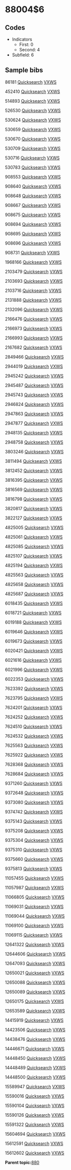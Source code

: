# 88004$6

## Codes

-   Indicators
    -   First: 0
    -   Second: 4
-   Subfield: 6

## Sample bibs

86181 [Quicksearch](https://search.library.yale.edu/catalog/86181) [VXWS](http://prodorbis.library.yale.edu:7014/vxws/GetHoldingsService?bibId=86181)

452410 [Quicksearch](https://search.library.yale.edu/catalog/452410) [VXWS](http://prodorbis.library.yale.edu:7014/vxws/GetHoldingsService?bibId=452410)

514893 [Quicksearch](https://search.library.yale.edu/catalog/514893) [VXWS](http://prodorbis.library.yale.edu:7014/vxws/GetHoldingsService?bibId=514893)

526530 [Quicksearch](https://search.library.yale.edu/catalog/526530) [VXWS](http://prodorbis.library.yale.edu:7014/vxws/GetHoldingsService?bibId=526530)

530624 [Quicksearch](https://search.library.yale.edu/catalog/530624) [VXWS](http://prodorbis.library.yale.edu:7014/vxws/GetHoldingsService?bibId=530624)

530659 [Quicksearch](https://search.library.yale.edu/catalog/530659) [VXWS](http://prodorbis.library.yale.edu:7014/vxws/GetHoldingsService?bibId=530659)

530670 [Quicksearch](https://search.library.yale.edu/catalog/530670) [VXWS](http://prodorbis.library.yale.edu:7014/vxws/GetHoldingsService?bibId=530670)

530709 [Quicksearch](https://search.library.yale.edu/catalog/530709) [VXWS](http://prodorbis.library.yale.edu:7014/vxws/GetHoldingsService?bibId=530709)

530716 [Quicksearch](https://search.library.yale.edu/catalog/530716) [VXWS](http://prodorbis.library.yale.edu:7014/vxws/GetHoldingsService?bibId=530716)

530783 [Quicksearch](https://search.library.yale.edu/catalog/530783) [VXWS](http://prodorbis.library.yale.edu:7014/vxws/GetHoldingsService?bibId=530783)

908553 [Quicksearch](https://search.library.yale.edu/catalog/908553) [VXWS](http://prodorbis.library.yale.edu:7014/vxws/GetHoldingsService?bibId=908553)

908640 [Quicksearch](https://search.library.yale.edu/catalog/908640) [VXWS](http://prodorbis.library.yale.edu:7014/vxws/GetHoldingsService?bibId=908640)

908648 [Quicksearch](https://search.library.yale.edu/catalog/908648) [VXWS](http://prodorbis.library.yale.edu:7014/vxws/GetHoldingsService?bibId=908648)

908667 [Quicksearch](https://search.library.yale.edu/catalog/908667) [VXWS](http://prodorbis.library.yale.edu:7014/vxws/GetHoldingsService?bibId=908667)

908675 [Quicksearch](https://search.library.yale.edu/catalog/908675) [VXWS](http://prodorbis.library.yale.edu:7014/vxws/GetHoldingsService?bibId=908675)

908694 [Quicksearch](https://search.library.yale.edu/catalog/908694) [VXWS](http://prodorbis.library.yale.edu:7014/vxws/GetHoldingsService?bibId=908694)

908695 [Quicksearch](https://search.library.yale.edu/catalog/908695) [VXWS](http://prodorbis.library.yale.edu:7014/vxws/GetHoldingsService?bibId=908695)

908696 [Quicksearch](https://search.library.yale.edu/catalog/908696) [VXWS](http://prodorbis.library.yale.edu:7014/vxws/GetHoldingsService?bibId=908696)

908731 [Quicksearch](https://search.library.yale.edu/catalog/908731) [VXWS](http://prodorbis.library.yale.edu:7014/vxws/GetHoldingsService?bibId=908731)

1968166 [Quicksearch](https://search.library.yale.edu/catalog/1968166) [VXWS](http://prodorbis.library.yale.edu:7014/vxws/GetHoldingsService?bibId=1968166)

2103479 [Quicksearch](https://search.library.yale.edu/catalog/2103479) [VXWS](http://prodorbis.library.yale.edu:7014/vxws/GetHoldingsService?bibId=2103479)

2103693 [Quicksearch](https://search.library.yale.edu/catalog/2103693) [VXWS](http://prodorbis.library.yale.edu:7014/vxws/GetHoldingsService?bibId=2103693)

2103716 [Quicksearch](https://search.library.yale.edu/catalog/2103716) [VXWS](http://prodorbis.library.yale.edu:7014/vxws/GetHoldingsService?bibId=2103716)

2131888 [Quicksearch](https://search.library.yale.edu/catalog/2131888) [VXWS](http://prodorbis.library.yale.edu:7014/vxws/GetHoldingsService?bibId=2131888)

2132096 [Quicksearch](https://search.library.yale.edu/catalog/2132096) [VXWS](http://prodorbis.library.yale.edu:7014/vxws/GetHoldingsService?bibId=2132096)

2166476 [Quicksearch](https://search.library.yale.edu/catalog/2166476) [VXWS](http://prodorbis.library.yale.edu:7014/vxws/GetHoldingsService?bibId=2166476)

2166973 [Quicksearch](https://search.library.yale.edu/catalog/2166973) [VXWS](http://prodorbis.library.yale.edu:7014/vxws/GetHoldingsService?bibId=2166973)

2166993 [Quicksearch](https://search.library.yale.edu/catalog/2166993) [VXWS](http://prodorbis.library.yale.edu:7014/vxws/GetHoldingsService?bibId=2166993)

2167682 [Quicksearch](https://search.library.yale.edu/catalog/2167682) [VXWS](http://prodorbis.library.yale.edu:7014/vxws/GetHoldingsService?bibId=2167682)

2849466 [Quicksearch](https://search.library.yale.edu/catalog/2849466) [VXWS](http://prodorbis.library.yale.edu:7014/vxws/GetHoldingsService?bibId=2849466)

2944019 [Quicksearch](https://search.library.yale.edu/catalog/2944019) [VXWS](http://prodorbis.library.yale.edu:7014/vxws/GetHoldingsService?bibId=2944019)

2945242 [Quicksearch](https://search.library.yale.edu/catalog/2945242) [VXWS](http://prodorbis.library.yale.edu:7014/vxws/GetHoldingsService?bibId=2945242)

2945487 [Quicksearch](https://search.library.yale.edu/catalog/2945487) [VXWS](http://prodorbis.library.yale.edu:7014/vxws/GetHoldingsService?bibId=2945487)

2945743 [Quicksearch](https://search.library.yale.edu/catalog/2945743) [VXWS](http://prodorbis.library.yale.edu:7014/vxws/GetHoldingsService?bibId=2945743)

2946824 [Quicksearch](https://search.library.yale.edu/catalog/2946824) [VXWS](http://prodorbis.library.yale.edu:7014/vxws/GetHoldingsService?bibId=2946824)

2947863 [Quicksearch](https://search.library.yale.edu/catalog/2947863) [VXWS](http://prodorbis.library.yale.edu:7014/vxws/GetHoldingsService?bibId=2947863)

2947877 [Quicksearch](https://search.library.yale.edu/catalog/2947877) [VXWS](http://prodorbis.library.yale.edu:7014/vxws/GetHoldingsService?bibId=2947877)

2948135 [Quicksearch](https://search.library.yale.edu/catalog/2948135) [VXWS](http://prodorbis.library.yale.edu:7014/vxws/GetHoldingsService?bibId=2948135)

2948758 [Quicksearch](https://search.library.yale.edu/catalog/2948758) [VXWS](http://prodorbis.library.yale.edu:7014/vxws/GetHoldingsService?bibId=2948758)

3803246 [Quicksearch](https://search.library.yale.edu/catalog/3803246) [VXWS](http://prodorbis.library.yale.edu:7014/vxws/GetHoldingsService?bibId=3803246)

3811494 [Quicksearch](https://search.library.yale.edu/catalog/3811494) [VXWS](http://prodorbis.library.yale.edu:7014/vxws/GetHoldingsService?bibId=3811494)

3812452 [Quicksearch](https://search.library.yale.edu/catalog/3812452) [VXWS](http://prodorbis.library.yale.edu:7014/vxws/GetHoldingsService?bibId=3812452)

3816395 [Quicksearch](https://search.library.yale.edu/catalog/3816395) [VXWS](http://prodorbis.library.yale.edu:7014/vxws/GetHoldingsService?bibId=3816395)

3816569 [Quicksearch](https://search.library.yale.edu/catalog/3816569) [VXWS](http://prodorbis.library.yale.edu:7014/vxws/GetHoldingsService?bibId=3816569)

3816798 [Quicksearch](https://search.library.yale.edu/catalog/3816798) [VXWS](http://prodorbis.library.yale.edu:7014/vxws/GetHoldingsService?bibId=3816798)

3820817 [Quicksearch](https://search.library.yale.edu/catalog/3820817) [VXWS](http://prodorbis.library.yale.edu:7014/vxws/GetHoldingsService?bibId=3820817)

3822127 [Quicksearch](https://search.library.yale.edu/catalog/3822127) [VXWS](http://prodorbis.library.yale.edu:7014/vxws/GetHoldingsService?bibId=3822127)

4825005 [Quicksearch](https://search.library.yale.edu/catalog/4825005) [VXWS](http://prodorbis.library.yale.edu:7014/vxws/GetHoldingsService?bibId=4825005)

4825061 [Quicksearch](https://search.library.yale.edu/catalog/4825061) [VXWS](http://prodorbis.library.yale.edu:7014/vxws/GetHoldingsService?bibId=4825061)

4825085 [Quicksearch](https://search.library.yale.edu/catalog/4825085) [VXWS](http://prodorbis.library.yale.edu:7014/vxws/GetHoldingsService?bibId=4825085)

4825107 [Quicksearch](https://search.library.yale.edu/catalog/4825107) [VXWS](http://prodorbis.library.yale.edu:7014/vxws/GetHoldingsService?bibId=4825107)

4825194 [Quicksearch](https://search.library.yale.edu/catalog/4825194) [VXWS](http://prodorbis.library.yale.edu:7014/vxws/GetHoldingsService?bibId=4825194)

4825563 [Quicksearch](https://search.library.yale.edu/catalog/4825563) [VXWS](http://prodorbis.library.yale.edu:7014/vxws/GetHoldingsService?bibId=4825563)

4825658 [Quicksearch](https://search.library.yale.edu/catalog/4825658) [VXWS](http://prodorbis.library.yale.edu:7014/vxws/GetHoldingsService?bibId=4825658)

4825687 [Quicksearch](https://search.library.yale.edu/catalog/4825687) [VXWS](http://prodorbis.library.yale.edu:7014/vxws/GetHoldingsService?bibId=4825687)

6018435 [Quicksearch](https://search.library.yale.edu/catalog/6018435) [VXWS](http://prodorbis.library.yale.edu:7014/vxws/GetHoldingsService?bibId=6018435)

6018721 [Quicksearch](https://search.library.yale.edu/catalog/6018721) [VXWS](http://prodorbis.library.yale.edu:7014/vxws/GetHoldingsService?bibId=6018721)

6019188 [Quicksearch](https://search.library.yale.edu/catalog/6019188) [VXWS](http://prodorbis.library.yale.edu:7014/vxws/GetHoldingsService?bibId=6019188)

6019646 [Quicksearch](https://search.library.yale.edu/catalog/6019646) [VXWS](http://prodorbis.library.yale.edu:7014/vxws/GetHoldingsService?bibId=6019646)

6019673 [Quicksearch](https://search.library.yale.edu/catalog/6019673) [VXWS](http://prodorbis.library.yale.edu:7014/vxws/GetHoldingsService?bibId=6019673)

6020421 [Quicksearch](https://search.library.yale.edu/catalog/6020421) [VXWS](http://prodorbis.library.yale.edu:7014/vxws/GetHoldingsService?bibId=6020421)

6021616 [Quicksearch](https://search.library.yale.edu/catalog/6021616) [VXWS](http://prodorbis.library.yale.edu:7014/vxws/GetHoldingsService?bibId=6021616)

6021996 [Quicksearch](https://search.library.yale.edu/catalog/6021996) [VXWS](http://prodorbis.library.yale.edu:7014/vxws/GetHoldingsService?bibId=6021996)

6022353 [Quicksearch](https://search.library.yale.edu/catalog/6022353) [VXWS](http://prodorbis.library.yale.edu:7014/vxws/GetHoldingsService?bibId=6022353)

7623392 [Quicksearch](https://search.library.yale.edu/catalog/7623392) [VXWS](http://prodorbis.library.yale.edu:7014/vxws/GetHoldingsService?bibId=7623392)

7623795 [Quicksearch](https://search.library.yale.edu/catalog/7623795) [VXWS](http://prodorbis.library.yale.edu:7014/vxws/GetHoldingsService?bibId=7623795)

7624201 [Quicksearch](https://search.library.yale.edu/catalog/7624201) [VXWS](http://prodorbis.library.yale.edu:7014/vxws/GetHoldingsService?bibId=7624201)

7624252 [Quicksearch](https://search.library.yale.edu/catalog/7624252) [VXWS](http://prodorbis.library.yale.edu:7014/vxws/GetHoldingsService?bibId=7624252)

7624510 [Quicksearch](https://search.library.yale.edu/catalog/7624510) [VXWS](http://prodorbis.library.yale.edu:7014/vxws/GetHoldingsService?bibId=7624510)

7624532 [Quicksearch](https://search.library.yale.edu/catalog/7624532) [VXWS](http://prodorbis.library.yale.edu:7014/vxws/GetHoldingsService?bibId=7624532)

7625563 [Quicksearch](https://search.library.yale.edu/catalog/7625563) [VXWS](http://prodorbis.library.yale.edu:7014/vxws/GetHoldingsService?bibId=7625563)

7625922 [Quicksearch](https://search.library.yale.edu/catalog/7625922) [VXWS](http://prodorbis.library.yale.edu:7014/vxws/GetHoldingsService?bibId=7625922)

7628368 [Quicksearch](https://search.library.yale.edu/catalog/7628368) [VXWS](http://prodorbis.library.yale.edu:7014/vxws/GetHoldingsService?bibId=7628368)

7628684 [Quicksearch](https://search.library.yale.edu/catalog/7628684) [VXWS](http://prodorbis.library.yale.edu:7014/vxws/GetHoldingsService?bibId=7628684)

9371260 [Quicksearch](https://search.library.yale.edu/catalog/9371260) [VXWS](http://prodorbis.library.yale.edu:7014/vxws/GetHoldingsService?bibId=9371260)

9372648 [Quicksearch](https://search.library.yale.edu/catalog/9372648) [VXWS](http://prodorbis.library.yale.edu:7014/vxws/GetHoldingsService?bibId=9372648)

9373080 [Quicksearch](https://search.library.yale.edu/catalog/9373080) [VXWS](http://prodorbis.library.yale.edu:7014/vxws/GetHoldingsService?bibId=9373080)

9374742 [Quicksearch](https://search.library.yale.edu/catalog/9374742) [VXWS](http://prodorbis.library.yale.edu:7014/vxws/GetHoldingsService?bibId=9374742)

9375143 [Quicksearch](https://search.library.yale.edu/catalog/9375143) [VXWS](http://prodorbis.library.yale.edu:7014/vxws/GetHoldingsService?bibId=9375143)

9375208 [Quicksearch](https://search.library.yale.edu/catalog/9375208) [VXWS](http://prodorbis.library.yale.edu:7014/vxws/GetHoldingsService?bibId=9375208)

9375304 [Quicksearch](https://search.library.yale.edu/catalog/9375304) [VXWS](http://prodorbis.library.yale.edu:7014/vxws/GetHoldingsService?bibId=9375304)

9375310 [Quicksearch](https://search.library.yale.edu/catalog/9375310) [VXWS](http://prodorbis.library.yale.edu:7014/vxws/GetHoldingsService?bibId=9375310)

9375660 [Quicksearch](https://search.library.yale.edu/catalog/9375660) [VXWS](http://prodorbis.library.yale.edu:7014/vxws/GetHoldingsService?bibId=9375660)

9375813 [Quicksearch](https://search.library.yale.edu/catalog/9375813) [VXWS](http://prodorbis.library.yale.edu:7014/vxws/GetHoldingsService?bibId=9375813)

11057455 [Quicksearch](https://search.library.yale.edu/catalog/11057455) [VXWS](http://prodorbis.library.yale.edu:7014/vxws/GetHoldingsService?bibId=11057455)

11057987 [Quicksearch](https://search.library.yale.edu/catalog/11057987) [VXWS](http://prodorbis.library.yale.edu:7014/vxws/GetHoldingsService?bibId=11057987)

11066805 [Quicksearch](https://search.library.yale.edu/catalog/11066805) [VXWS](http://prodorbis.library.yale.edu:7014/vxws/GetHoldingsService?bibId=11066805)

11069031 [Quicksearch](https://search.library.yale.edu/catalog/11069031) [VXWS](http://prodorbis.library.yale.edu:7014/vxws/GetHoldingsService?bibId=11069031)

11069044 [Quicksearch](https://search.library.yale.edu/catalog/11069044) [VXWS](http://prodorbis.library.yale.edu:7014/vxws/GetHoldingsService?bibId=11069044)

11069100 [Quicksearch](https://search.library.yale.edu/catalog/11069100) [VXWS](http://prodorbis.library.yale.edu:7014/vxws/GetHoldingsService?bibId=11069100)

11069115 [Quicksearch](https://search.library.yale.edu/catalog/11069115) [VXWS](http://prodorbis.library.yale.edu:7014/vxws/GetHoldingsService?bibId=11069115)

12641322 [Quicksearch](https://search.library.yale.edu/catalog/12641322) [VXWS](http://prodorbis.library.yale.edu:7014/vxws/GetHoldingsService?bibId=12641322)

12644606 [Quicksearch](https://search.library.yale.edu/catalog/12644606) [VXWS](http://prodorbis.library.yale.edu:7014/vxws/GetHoldingsService?bibId=12644606)

12647093 [Quicksearch](https://search.library.yale.edu/catalog/12647093) [VXWS](http://prodorbis.library.yale.edu:7014/vxws/GetHoldingsService?bibId=12647093)

12650021 [Quicksearch](https://search.library.yale.edu/catalog/12650021) [VXWS](http://prodorbis.library.yale.edu:7014/vxws/GetHoldingsService?bibId=12650021)

12650088 [Quicksearch](https://search.library.yale.edu/catalog/12650088) [VXWS](http://prodorbis.library.yale.edu:7014/vxws/GetHoldingsService?bibId=12650088)

12650089 [Quicksearch](https://search.library.yale.edu/catalog/12650089) [VXWS](http://prodorbis.library.yale.edu:7014/vxws/GetHoldingsService?bibId=12650089)

12650175 [Quicksearch](https://search.library.yale.edu/catalog/12650175) [VXWS](http://prodorbis.library.yale.edu:7014/vxws/GetHoldingsService?bibId=12650175)

12653589 [Quicksearch](https://search.library.yale.edu/catalog/12653589) [VXWS](http://prodorbis.library.yale.edu:7014/vxws/GetHoldingsService?bibId=12653589)

14415919 [Quicksearch](https://search.library.yale.edu/catalog/14415919) [VXWS](http://prodorbis.library.yale.edu:7014/vxws/GetHoldingsService?bibId=14415919)

14423506 [Quicksearch](https://search.library.yale.edu/catalog/14423506) [VXWS](http://prodorbis.library.yale.edu:7014/vxws/GetHoldingsService?bibId=14423506)

14438476 [Quicksearch](https://search.library.yale.edu/catalog/14438476) [VXWS](http://prodorbis.library.yale.edu:7014/vxws/GetHoldingsService?bibId=14438476)

14446671 [Quicksearch](https://search.library.yale.edu/catalog/14446671) [VXWS](http://prodorbis.library.yale.edu:7014/vxws/GetHoldingsService?bibId=14446671)

14448450 [Quicksearch](https://search.library.yale.edu/catalog/14448450) [VXWS](http://prodorbis.library.yale.edu:7014/vxws/GetHoldingsService?bibId=14448450)

14448489 [Quicksearch](https://search.library.yale.edu/catalog/14448489) [VXWS](http://prodorbis.library.yale.edu:7014/vxws/GetHoldingsService?bibId=14448489)

14448500 [Quicksearch](https://search.library.yale.edu/catalog/14448500) [VXWS](http://prodorbis.library.yale.edu:7014/vxws/GetHoldingsService?bibId=14448500)

15589947 [Quicksearch](https://search.library.yale.edu/catalog/15589947) [VXWS](http://prodorbis.library.yale.edu:7014/vxws/GetHoldingsService?bibId=15589947)

15590016 [Quicksearch](https://search.library.yale.edu/catalog/15590016) [VXWS](http://prodorbis.library.yale.edu:7014/vxws/GetHoldingsService?bibId=15590016)

15590104 [Quicksearch](https://search.library.yale.edu/catalog/15590104) [VXWS](http://prodorbis.library.yale.edu:7014/vxws/GetHoldingsService?bibId=15590104)

15590126 [Quicksearch](https://search.library.yale.edu/catalog/15590126) [VXWS](http://prodorbis.library.yale.edu:7014/vxws/GetHoldingsService?bibId=15590126)

15591322 [Quicksearch](https://search.library.yale.edu/catalog/15591322) [VXWS](http://prodorbis.library.yale.edu:7014/vxws/GetHoldingsService?bibId=15591322)

15604694 [Quicksearch](https://search.library.yale.edu/catalog/15604694) [VXWS](http://prodorbis.library.yale.edu:7014/vxws/GetHoldingsService?bibId=15604694)

15612591 [Quicksearch](https://search.library.yale.edu/catalog/15612591) [VXWS](http://prodorbis.library.yale.edu:7014/vxws/GetHoldingsService?bibId=15612591)

15612602 [Quicksearch](https://search.library.yale.edu/catalog/15612602) [VXWS](http://prodorbis.library.yale.edu:7014/vxws/GetHoldingsService?bibId=15612602)

**Parent topic:**[880](../../tags/880/880.md)

